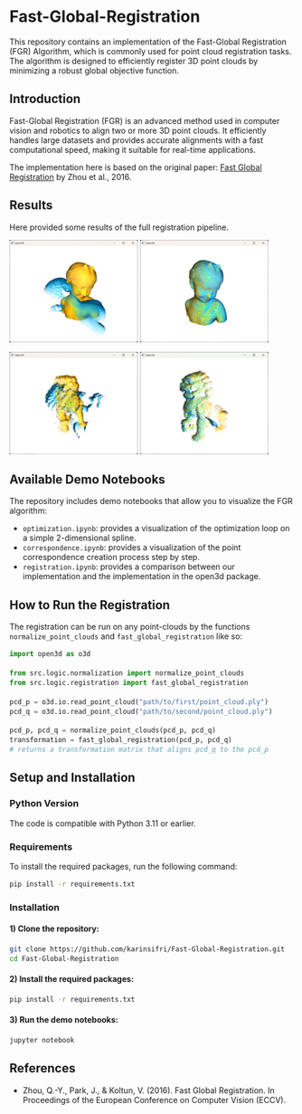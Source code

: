 # Fast-Global-Registration
This repository contains an implementation of the Fast-Global Registration (FGR) Algorithm, which is commonly used for point cloud registration tasks. The algorithm is designed to efficiently register 3D point clouds by minimizing a robust global objective function.

## Introduction
Fast-Global Registration (FGR) is an advanced method used in computer vision and robotics to align two or more 3D point clouds. It efficiently handles large datasets and provides accurate alignments with a fast computational speed, making it suitable for real-time applications.

The implementation here is based on the original paper: [Fast Global Registration](https://vladlen.info/publications/fast-global-registration/) by Zhou et al., 2016.

## Results
Here provided some results of the full registration pipeline.
<p float="left">
  <img src="images/doll_before.png" alt="Image 1" width="45%" />
  <img src="images/doll_after.png" alt="Image 2" width="45%" />
</p>
<p float="left">
  <img src="images/lion_before.png" alt="Image 1" width="45%" />
  <img src="images/lion_after.png" alt="Image 2" width="45%" />
</p>

## Available Demo Notebooks
The repository includes demo notebooks that allow you to visualize the FGR algorithm:
* `optimization.ipynb`: provides a visualization of the optimization loop on a simple 2-dimensional spline.
* `correspondence.ipynb`: provides a visualization of the point correspondence creation process step by step.
* `registration.ipynb`: provides a comparison between our implementation and the implementation in the open3d package.

## How to Run the Registration
The registration can be run on any point-clouds by the functions `normalize_point_clouds` and `fast_global_registration` like so:
```python
import open3d as o3d

from src.logic.normalization import normalize_point_clouds
from src.logic.registration import fast_global_registration

pcd_p = o3d.io.read_point_cloud("path/to/first/point_cloud.ply")
pcd_q = o3d.io.read_point_cloud("path/to/second/point_cloud.ply")

pcd_p, pcd_q = normalize_point_clouds(pcd_p, pcd_q)
transformation = fast_global_registration(pcd_p, pcd_q)
# returns a transformation matrix that aligns pcd_q to the pcd_p
```

## Setup and Installation
### Python Version
The code is compatible with Python 3.11 or earlier.

### Requirements
To install the required packages, run the following command:
```bash
pip install -r requirements.txt
```
### Installation
#### 1) Clone the repository:

```bash
git clone https://github.com/karinsifri/Fast-Global-Registration.git
cd Fast-Global-Registration
```
#### 2) Install the required packages:
```bash
pip install -r requirements.txt
```
#### 3) Run the demo notebooks:
```bash
jupyter notebook
```
## References
* Zhou, Q.-Y., Park, J., & Koltun, V. (2016). Fast Global Registration. In Proceedings of the European Conference on Computer Vision (ECCV).